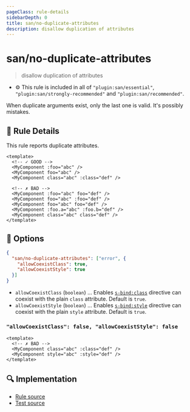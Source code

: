 ```yaml
---
pageClass: rule-details
sidebarDepth: 0
title: san/no-duplicate-attributes
description: disallow duplication of attributes
---
```

# san/no-duplicate-attributes
> disallow duplication of attributes

- :gear: This rule is included in all of `"plugin:san/essential"`, `"plugin:san/strongly-recommended"` and `"plugin:san/recommended"`.

When duplicate arguments exist, only the last one is valid.
It's possibly mistakes.

## :book: Rule Details

This rule reports duplicate attributes.

<eslint-code-block :rules="{'san/no-duplicate-attributes': ['error']}">

```vue
<template>
  <!-- ✓ GOOD -->
  <MyComponent :foo="abc" />
  <MyComponent foo="abc" />
  <MyComponent class="abc" :class="def" />

  <!-- ✗ BAD -->
  <MyComponent :foo="abc" foo="def" />
  <MyComponent foo="abc" :foo="def" />
  <MyComponent foo="abc" foo="def" />
  <MyComponent :foo.a="abc" :foo.b="def" />
  <MyComponent class="abc" class="def" />
</template>
```

</eslint-code-block>

## :wrench: Options

```json
{
  "san/no-duplicate-attributes": ["error", {
    "allowCoexistClass": true,
    "allowCoexistStyle": true
  }]
}
```

- `allowCoexistClass` (`boolean`) ... Enables [`s-bind:class`] directive can coexist with the plain `class` attribute. Default is `true`.
- `allowCoexistStyle` (`boolean`) ... Enables [`s-bind:style`] directive can coexist with the plain `style` attribute. Default is `true`.

[`s-bind:class`]: https://v3.vuejs.org/guide/class-and-style.html
[`s-bind:style`]: https://v3.vuejs.org/guide/class-and-style.html

### `"allowCoexistClass": false, "allowCoexistStyle": false`

<eslint-code-block :rules="{'san/no-duplicate-attributes': ['error', {allowCoexistClass: false, allowCoexistStyle: false}]}">

```vue
<template>
  <!-- ✗ BAD -->
  <MyComponent class="abc" :class="def" />
  <MyComponent style="abc" :style="def" />
</template>
```

</eslint-code-block>

## :mag: Implementation

- [Rule source](https://github.com/vuejs/eslint-plugin-san/blob/master/lib/rules/no-duplicate-attributes.js)
- [Test source](https://github.com/vuejs/eslint-plugin-san/blob/master/tests/lib/rules/no-duplicate-attributes.js)
